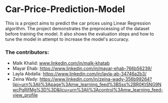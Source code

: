# Car-Price-Prediction-Model

This is a project aims to predict the car prices using Linear Regression algorithm. The project demonstrates the preprocessing of the dataset before training the model. It also shows the evaluation steps and how to tune the model in attempt to increase the model's accuracy.

### The contributors:
* Malk Khalid: www.linkedin.com/in/malk-khatab
* Mayar Ehab: https://www.linkedin.com/in/mayar-ehab-766b56239/
* Layla Abdalla: https://www.linkedin.com/in/layla-ab-34746a2b3/
* Zeina Wady: https://www.linkedin.com/in/zeina-wady-356b99264?lipi=urn%3Ali%3Apage%3Amw_learning_feed%3BSss%2BR0KtSNG9NwcPgRjfMg%3D%3D&licu=urn%3Ali%3Acontrol%3Amw_learning_feed-view_profile
  
